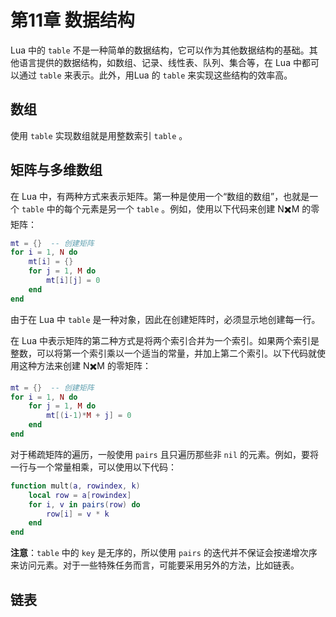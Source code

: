 # 第11章 数据结构

Lua 中的 `table` 不是一种简单的数据结构，它可以作为其他数据结构的基础。其他语言提供的数据结构，如数组、记录、线性表、队列、集合等，在 Lua 中都可以通过 `table` 来表示。此外，用Lua 的 `table` 来实现这些结构的效率高。

## 数组

使用 `table` 实现数组就是用整数索引 `table` 。

## 矩阵与多维数组

在 Lua 中，有两种方式来表示矩阵。第一种是使用一个“数组的数组”，也就是一个 `table` 中的每个元素是另一个 `table` 。例如，使用以下代码来创建 N✖️M 的零矩阵：

```lua
mt = {}  -- 创建矩阵
for i = 1, N do
    mt[i] = {}
    for j = 1, M do
        mt[i][j] = 0
    end
end
```

由于在 Lua 中 `table` 是一种对象，因此在创建矩阵时，必须显示地创建每一行。

在 Lua 中表示矩阵的第二种方式是将两个索引合并为一个索引。如果两个索引是整数，可以将第一个索引乘以一个适当的常量，并加上第二个索引。以下代码就使用这种方法来创建 N✖️M 的零矩阵：

```lua
mt = {}  -- 创建矩阵
for i = 1, N do
    for j = 1, M do
        mt[(i-1)*M + j] = 0
    end
end
```

对于稀疏矩阵的遍历，一般使用 `pairs` 且只遍历那些非 `nil` 的元素。例如，要将一行与一个常量相乘，可以使用以下代码：

```lua
function mult(a, rowindex, k)
    local row = a[rowindex]
    for i, v in pairs(row) do
        row[i] = v * k
    end
end
```

**注意**：`table` 中的 `key` 是无序的，所以使用 `pairs` 的迭代并不保证会按递增次序来访问元素。对于一些特殊任务而言，可能要采用另外的方法，比如链表。

## 链表



